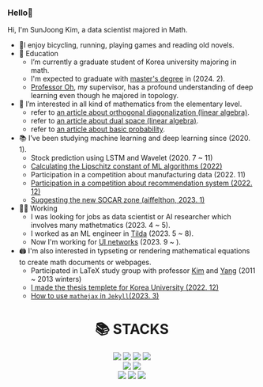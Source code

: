 ### Hello👋

Hi, I'm SunJoong Kim, a data scientist majored in Math.
- 🚴‍I enjoy bicycling, running, playing games and reading old novels.
- 🌱 Education
  - I’m currently a graduate student of Korea university majoring in math.
  - I'm expected to graduate with [master's degree](https://github.com/govin08/Lipschitz_Constant_of_DNN/blob/main/Lipschitz_constant_of_neural_networks.pdf) in (2024. 2).
  - [Professor Oh](https://www.youtube.com/@seungsangoh9923), my supervisor, has a profound understanding of deep learning even though he majored in topology.
- 🎲 I’m interested in all kind of mathematics from the elementary level.
  - refer to [an article about orthogonal diagonalization (linear algebra)](https://govin08.github.io/mathematics/diagonalization/).
  - refer to [an article about dual space (linear algebra)](https://govin08.github.io/mathematics/dual_space/).
  - refer to [an article about basic probability](https://govin08.github.io/mathematics/kocw_stats/).
- 📚 I’ve been studying machine learning and deep learning since (2020. 1).
  - Stock prediction using LSTM and Wavelet (2020. 7 ~ 11)
  - [Calculating the Lipschitz constant of ML algorithms (2022)](https://github.com/govin08/Lipschitz_Constant_of_DNN/blob/main/0706_Lipschitz_Constant.pdf)
  - Participation in a competition about manufacturing data (2022. 11)
  - [Participation in a competition about recommendation system (2022. 12)](https://coldnoodlesoup.wixsite.com/nextai/post/2022-유플러스-ai-ground)
  - [Suggesting the new SOCAR zone (aiffelthon, 2023. 1)](https://govin08.github.io/machine_learning/socar_zones/)
- 👩‍🚀 Working
  - I was looking for jobs as data scientist or AI researcher which involves many mathetmatics (2023. 4 ~ 5).
  - I worked as an ML engineer in [Tilda](https://www.tilda.co.kr/) (2023. 5 ~ 8).
  - Now I'm working for [UI networks](https://www.uinetworks.co.kr/) (2023. 9 ~ ).
- 🖨 I'm also interested in typseting or rendering mathematical equations to create math documents or webpages.
  - Participated in LaTeX study group with professor [Kim](https://kupress.com/writers/%EA%B9%80%EC%98%81%EC%9A%B1/) and [Yang](https://mathematicians.korea.ac.kr/sdyang/) (2011 ~ 2013 winters)
  - [I made the thesis templete for Korea University (2022. 12)](https://github.com/govin08/thesis_templete)
  - [How to use `mathejax` in `Jekyll`(2023. 3)](https://govin08.github.io/mathematics/mathjax/)

<div align=center><h1>📚 STACKS</h1></div>

<div align=center> 
  <img src="https://img.shields.io/badge/python-3776AB?style=for-the-badge&logo=python&logoColor=white"> 
  <img src="https://img.shields.io/badge/numpy-013243?style=for-the-badge&logo=numpy&logoColor=white"> 
  <img src="https://img.shields.io/badge/pandas-150458?style=for-the-badge&logo=pandas&logoColor=white"> 
  <img src="https://img.shields.io/badge/tensorflow-FF6F00?style=for-the-badge&logo=tensorflow&logoColor=white"> 
  <br>
  <img src="https://img.shields.io/badge/github-181717?style=for-the-badge&logo=github&logoColor=white">
  <img src="https://img.shields.io/badge/jekyll-CC0000?style=for-the-badge&logo=jekyll&logoColor=white"> 
  <br>
  <img src="https://img.shields.io/badge/latex-008080?style=for-the-badge&logo=latex&logoColor=white">
  <img src="https://img.shields.io/badge/geogebra-9999ee?style=for-the-badge&logo=geogebra&logoColor=white"> 
  <img src="https://img.shields.io/badge/mathematica-DD1100?style=for-the-badge&logo=mathemtica&logoColor=white"> 
</div>
